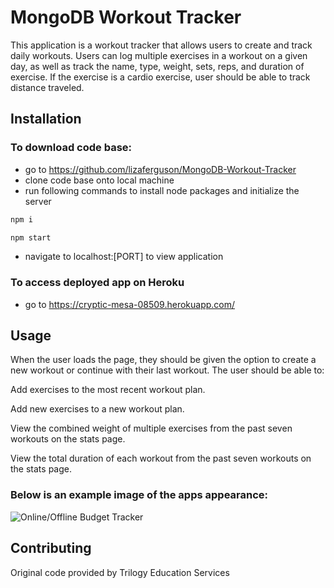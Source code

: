 # MongoDB Workout Tracker

This application is a workout tracker that allows users to create and track daily workouts. Users can log multiple exercises in a workout on a given day, as well as track the name, type, weight, sets, reps, and duration of exercise. If the exercise is a cardio exercise, user should be able to track distance traveled.

## Installation

### To download code base:
- go to https://github.com/lizaferguson/MongoDB-Workout-Tracker
- clone code base onto local machine 
- run following commands to install node packages and initialize the server

```bash
npm i 
```
```bash
npm start
```
- navigate to localhost:[PORT] to view application

### To access deployed app on Heroku
- go to https://cryptic-mesa-08509.herokuapp.com/

## Usage

When the user loads the page, they should be given the option to create a new workout or continue with their last workout.
The user should be able to:

Add exercises to the most recent workout plan.

Add new exercises to a new workout plan.

View the combined weight of multiple exercises from the past seven workouts on the stats page.

View the total duration of each workout from the past seven workouts on the stats page.

### Below is an example image of the apps appearance:

![Online/Offline Budget Tracker](./images/demo.png)


## Contributing
Original code provided by Trilogy Education Services